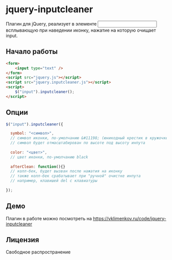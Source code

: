 # jquery-inputcleaner
Плагин для jQuery, реализует в элементе <input type="text"> всплывающую при наведении иконку, нажатие на которую очищает input.
## Начало работы
```html
<form>
	<input type="text" />
</form>
<script src="jquery.js"></script>
<script src="jquery.inputcleaner.js"></script>
<script>
    $("input").inputcleaner();
</script>
```
## Опции
``` js
$("input").inputcleaner({

  symbol: "<символ>",
  // символ иконки, по-умолчанию &#11198; (юникодный крестик в кружочке)
  // символ будет отмасштабирован по высоте под высоту инпута
  
  color: "<цвет>",
  // цвет иконки, по-умолчанию black
  
  afterClean: function(){}
  // колл-бек, будет вызван после нажатия на иконку
  // также колл-бек срабатывает при "ручной" очистке инпута
  // например, клавишей del с клавиатуры
  
});
```
## Демо
Плагин в работе можно посмотреть на https://vklimenkov.ru/code/jquery-inputcleaner

## Лицензия
Свободное распространение
